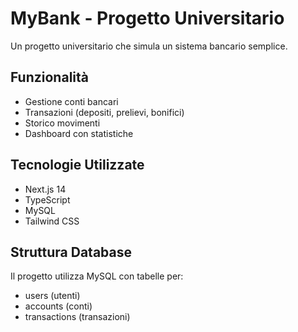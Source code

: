 # MyBank - Progetto Universitario

Un progetto universitario che simula un sistema bancario semplice.

## Funzionalità

- Gestione conti bancari
- Transazioni (depositi, prelievi, bonifici)
- Storico movimenti
- Dashboard con statistiche

## Tecnologie Utilizzate

- Next.js 14
- TypeScript
- MySQL
- Tailwind CSS

## Struttura Database

Il progetto utilizza MySQL con tabelle per:

- users (utenti)
- accounts (conti)
- transactions (transazioni)
